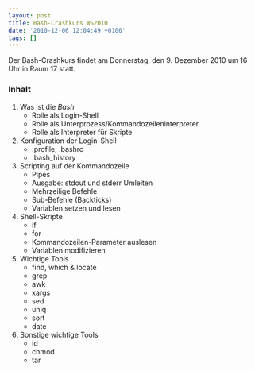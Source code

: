 ```yaml
---
layout: post
title: Bash-Crashkurs WS2010
date: '2010-12-06 12:04:49 +0100'
tags: []
---
```

<p>Der Bash-Crashkurs findet am Donnerstag, den 9. Dezember 2010 um 16 Uhr in Raum 17 statt.</p>
<h3 class="textimage">Inhalt</h3>
<ol>
<li>Was ist die <em>Bash</em>
<ul>
<li>Rolle als Login-Shell</li>
<li>Rolle als Unterprozess/Kommandozeileninterpreter</li>
<li>Rolle als Interpreter für Skripte</li>
</ul>
</li>
<li>Konfiguration der Login-Shell
<ul>
<li>.profile, .bashrc</li>
<li>.bash_history</li>
</ul>
</li>
<li>Scripting auf der Kommandozeile
<ul>
<li>Pipes</li>
<li>Ausgabe: stdout und stderr Umleiten</li>
<li>Mehrzeilige Befehle</li>
<li>Sub-Befehle (Backticks)</li>
<li>Variablen setzen und lesen</li>
</ul>
</li>
<li>Shell-Skripte
<ul>
<li>if</li>
<li>for</li>
<li>Kommandozeilen-Parameter auslesen</li>
<li>Variablen modifizieren</li>
</ul>
</li>
<li>Wichtige Tools
<ul>
<li>find, which &amp; locate</li>
<li>grep</li>
<li>awk</li>
<li>xargs</li>
<li>sed</li>
<li>uniq</li>
<li>sort</li>
<li>date</li>
</ul>
</li>
<li>Sonstige wichtige Tools
<ul>
<li>
id</li>
<li>
chmod</li>
<li>
tar</li>
</ul>
</li>
</ol>
